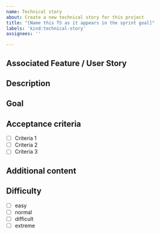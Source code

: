 ```yaml
---
name: Technical story
about: Create a new technical story for this project
title: "[Name this TS as it appears in the sprint goal]"
labels: 'kind:technical-story'
assignees: ''

---
```


## Associated Feature / User Story

<!-- Which feature or user story will this technical story help accomplish ? -->

## Description

<!-- Please give a brief description of the technical story. -->

## Goal

<!-- What is the point of this technical story ? Why is it necessary ? -->

## Acceptance criteria

<!-- A clear and exhaustive list of criteria / details that must be fulfilled -->

- [ ] Criteria 1
- [ ] Criteria 2
- [ ] Criteria 3

## Additional content

<!-- Is there additional content for this story ? If so, please link it here. -->

## Difficulty

- [ ] easy
- [ ] normal
- [ ] difficult
- [ ] extreme
